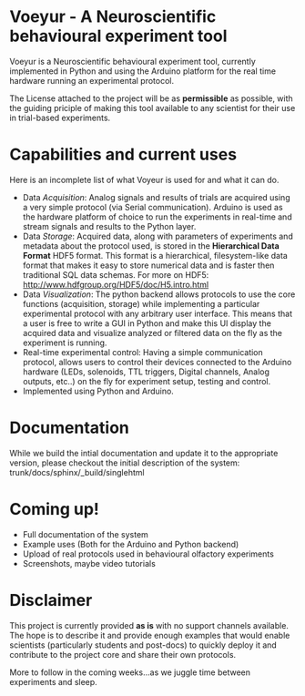 Voeyur - A Neuroscientific behavioural experiment tool
=================

Voeyur is a Neuroscientific behavioural experiment tool, currently implemented in Python and using the Arduino platform for the real time hardware running an experimental protocol.

The License attached to the project will be as **permissible** as possible, with the guiding priciple of making this tool available  to any scientist for their use in trial-based experiments.


Capabilities and current uses
=================
Here is an incomplete list of what Voyeur is used for and what it can do.

* Data *Acquisition*: Analog signals and results of trials are acquired using a very simple protocol (via Serial communication). Arduino is used as the hardware platform of choice to run the experiments in real-time and stream signals and results to the Python layer.
* Data *Storage*: Acquired data, along with parameters of experiments and metadata about the protocol used, is stored in the **Hierarchical Data Format** HDF5 format. This format is a hierarchical, filesystem-like data format that makes it easy to store numerical data and is faster then traditional SQL data schemas.
For more on HDF5: <http://www.hdfgroup.org/HDF5/doc/H5.intro.html>
* Data *Visualization*: The python backend allows protocols to use the core functions (acquisition, storage) while implementing a particular experimental protocol with any arbitrary user interface. This means that a user is free to write a GUI in Python and make this UI display the acquired data and visualize analyzed or filtered data on the fly as the experiment is running.
* Real-time experimental control: Having a simple communication protocol, allows users to control their devices connected to the Arduino hardware (LEDs, solenoids, TTL triggers, Digital channels, Analog outputs, etc..) on the fly for experiment setup, testing and control.
* Implemented using Python and Arduino.

Documentation
=================
While we build the intial documentation and update it to the appropriate version, please checkout the initial description of the system:
trunk/docs/sphinx/_build/singlehtml

Coming up!
=================
* Full documentation of the system
* Example uses (Both for the Arduino and Python backend)
* Upload of real protocols used in behavioural olfactory experiments
* Screenshots, maybe video tutorials

Disclaimer
=================
This project is currently provided **as is** with no support channels available. The hope is to describe it and provide enough examples that would enable scientists (particularly students and post-docs) to quickly deploy it and contribute to the project core and share their own protocols.

More to follow in the coming weeks...as we juggle time between experiments and sleep.